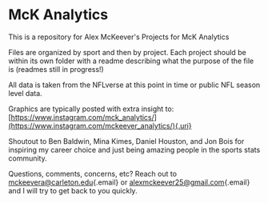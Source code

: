 # McK Analytics

This is a repository for Alex McKeever's Projects for McK Analytics

Files are organized by sport and then by project. Each project should be within its own folder with a readme describing what the purpose of the file is (readmes still in progress!)

All data is taken from the NFLverse at this point in time or public NFL season level data.

Graphics are typically posted with extra insight to: [https://www.instagram.com/mck_analytics/](https://www.instagram.com/mckeever_analytics/){.uri}

Shoutout to Ben Baldwin, Mina Kimes, Daniel Houston, and Jon Bois for inspiring my career choice and just being amazing people in the sports stats community.

Questions, comments, concerns, etc? Reach out to [mckeevera\@carleton.edu](mailto:mckeevera@carleton.edu){.email} or [alexmckeever25\@gmail.com](mailto:alexmckeever25@gmail.com){.email} and I will try to get back to you quickly.
